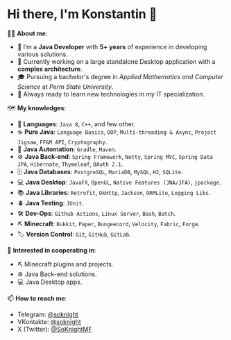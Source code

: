 # Hi there, I'm Konstantin 👋

👨‍💻 **About me**:
- 🎯 I’m a **Java Developer** with **5+ years** of experience in developing various solutions.
- 🚀 Currently working on a large standalone Desktop application with a **complex architecture**.
- 🎓 Pursuing a bachelor's degree in *Applied Mathematics and Computer Science* at *Perm State University*.
- 📖 Always ready to learn new technologies in my IT specialization.

🗺️ **My knowledges**:
- 📢 **Languages**: `Java 8`, `C++`, and few other.
- ☕ **Pure Java**: `Language Basics`, `OOP`, `Multi-threading & Async`, `Project Jigsaw`, `FF&M API`, `Cryptography`.
- 🔧 **Java Automation**: `Gradle`, `Maven`.
- ⚙️ **Java Back-end**: `Spring Framework`, `Netty`, `Spring MVC`, `Spring Data JPA`, `Hibernate`, `Thymeleaf`, `OAuth 2.1`.
- 🗄️ **Java Databases**: `PostgreSQL`, `MariaDB`, `MySQL`, `H2`, `SQLite`.
- 💻 **Java Desktop**: `JavaFX`, `OpenGL`, `Native Features (JNA/JFA)`, `jpackage`.
- 📚 **Java Libraries**: `Retrofit`, `OkHttp`, `Jackson`, `ORMLite`, `Logging Libs`.
- 🪲 **Java Testing**: `JUnit`.
- 🛠️ **Dev-Ops**: `Github Actions`, `Linux Server`, `Bash`, `Batch`.
- ⛏️ **Minecraft**: `Bukkit`, `Paper`, `Bungeecord`, `Velocity`, `Fabric`, `Forge`.
- 🏷️ **Version Control**: `Git`, `GitHub`, `GitLab`.

🤝 **Interested in cooperating in**:
- ⛏️ Minecraft plugins and projects.
- ⚙️ Java Back-end solutions.
- 💻 Java Desktop apps.

📫 **How to reach me**:
- Telegram: [@soknight](https://t.me/soknight)
- VKontakte: [@soknight](https://vk.me/soknight)
- X (Twitter): [@SoKnightMF](https://x.com/SoKnightMF)
